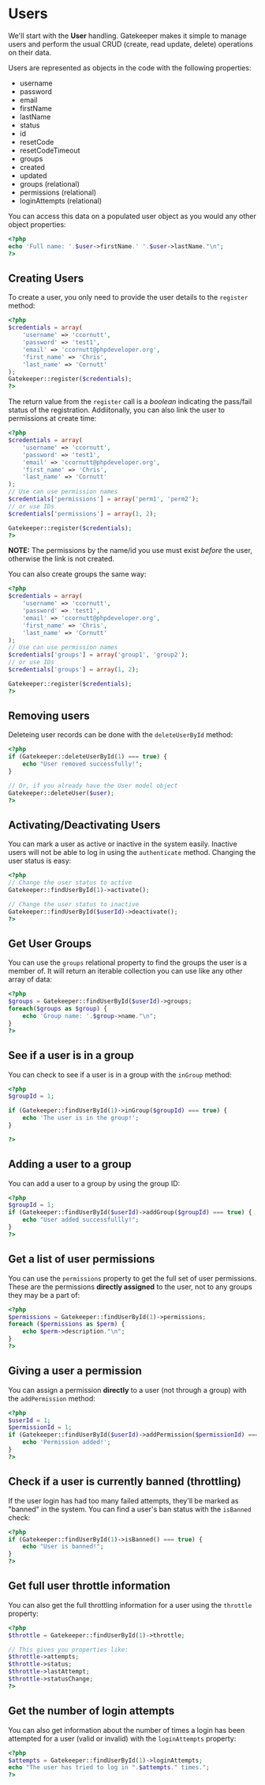 # Users

We'll start with the **User** handling. Gatekeeper makes it simple to manage users and perform the usual CRUD (create, read update, delete) operations on their data.

Users are represented as objects in the code with the following properties:

- username
- password
- email
- firstName
- lastName
- status
- id
- resetCode
- resetCodeTimeout
- groups
- created
- updated
- groups (relational)
- permissions (relational)
- loginAttempts (relational)

You can access this data on a populated user object as you would any other object properties:

```php
<?php
echo 'Full name: '.$user->firstName.' '.$user->lastName."\n";
?>
```

## Creating Users

To create a user, you only need to provide the user details to the `register` method:

```php
<?php
$credentials = array(
    'username' => 'ccornutt',
    'password' => 'test1',
    'email' => 'ccornutt@phpdeveloper.org',
    'first_name' => 'Chris',
    'last_name' => 'Cornutt'
);
Gatekeeper::register($credentials);
?>
```

The return value from the `register` call is a *boolean* indicating the pass/fail status of the registration.
Addiitonally, you can also link the user to permissions at create time:

```php
<?php
$credentials = array(
    'username' => 'ccornutt',
    'password' => 'test1',
    'email' => 'ccornutt@phpdeveloper.org',
    'first_name' => 'Chris',
    'last_name' => 'Cornutt'
);
// Use can use permission names
$credentials['permissions'] = array('perm1', 'perm2');
// or use IDs
$credentials['permissions'] = array(1, 2);

Gatekeeper::register($credentials);
?>
```

**NOTE:** The permissions by the name/id you use must exist *before* the user, otherwise the link is not created.

You can also create groups the same way:

```php
<?php
$credentials = array(
    'username' => 'ccornutt',
    'password' => 'test1',
    'email' => 'ccornutt@phpdeveloper.org',
    'first_name' => 'Chris',
    'last_name' => 'Cornutt'
);
// Use can use permission names
$credentials['groups'] = array('group1', 'group2');
// or use IDs
$credentials['groups'] = array(1, 2);

Gatekeeper::register($credentials);
?>
```

## Removing users

Deleteing user records can be done with the `deleteUserById` method:

```php
<?php
if (Gatekeeper::deleteUserById(1) === true) {
    echo "User removed successfully!";
}

// Or, if you already have the User model object
Gatekeeper::deleteUser($user);
?>
```

## Activating/Deactivating Users

You can mark a user as active or inactive in the system easily. Inactive users will not be able to log in using the `authenticate` method. Changing the user status is easy:

```php
<?php
// Change the user status to active
Gatekeeper::findUserById(1)->activate();

// Change the user status to inactive
Gatekeeper::findUserById($userId)->deactivate();
?>
```

## Get User Groups

You can use the `groups` relational property to find the groups the user is a member of. It will return an iterable collection
you can use like any other array of data:

```php
<?php
$groups = Gatekeeper::findUserById($userId)->groups;
foreach($groups as $group) {
    echo 'Group name: '.$group->name."\n";
}
?>
```

## See if a user is in a group

You can check to see if a user is in a group with the `inGroup` method:

```php
<?php
$groupId = 1;

if (Gatekeeper::findUserById(1)->inGroup($groupId) === true) {
	echo 'The user is in the group!';
}

?>
```

## Adding a user to a group

You can add a user to a group by using the group ID:

```php
<?php
$groupId = 1;
if (Gatekeeper::findUserById($userId)->addGroup($groupId) === true) {
    echo "User added successfullly!";
}
?>
```

## Get a list of user permissions

You can use the `permissions` property to get the full set of user permissions. These are the permissions **directly assigned** to the user, not to any groups they may be a part of:

```php
<?php
$permissions = Gatekeeper::findUserById(1)->permissions;
foreach ($permissions as $perm) {
	echo $perm->description."\n";
}
?>
```

## Giving a user a permission

You can assign a permission **directly** to a user (not through a group) with the `addPermission` method:

```php
<?php
$userId = 1;
$permissionId = 1;
if (Gatekeeper::findUserById($userId)->addPermission($permissionId) === true) {
	echo 'Permission added!';
}
?>
```

## Check if a user is currently banned (throttling)

If the user login has had too many failed attempts, they'll be marked as "banned" in the system. You can find a user's ban status with the `isBanned` check:

```php
<?php
if (Gatekeeper::findUserById(1)->isBanned() === true) {
    echo "User is banned!";
}
?>
```

## Get full user throttle information

You can also get the full throttling information for a user using the `throttle` property:

```php
<?php
$throttle = Gatekeeper::findUserById(1)->throttle;

// This gives you properties like:
$throttle->attempts;
$throttle->status;
$throttle->lastAttempt;
$throttle->statusChange;
?>
```

## Get the number of login attempts

You can also get information about the number of times a login has been attempted for a user (valid or invalid) with the `loginAttempts` property:

```php
<?php
$attempts = Gatekeeper::findUserById(1)->loginAttempts;
echo "The user has tried to log in ".$attempts." times.";
?>
```
